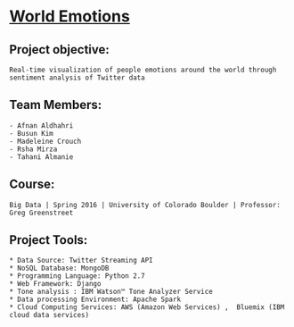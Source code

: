 # [World Emotions](http://emotion-map.us-west-2.elasticbeanstalk.com/index) 

## Project objective:
	Real-time visualization of people emotions around the world through sentiment analysis of Twitter data

## Team Members:
	- Afnan Aldhahri
	- Busun Kim
	- Madeleine Crouch
	- Rsha Mirza
	- Tahani Almanie

## Course:
	Big Data | Spring 2016 | University of Colorado Boulder | Professor: Greg Greenstreet


## Project Tools:
	* Data Source: Twitter Streaming API
	* NoSQL Database: MongoDB
	* Programming Language: Python 2.7
	* Web Framework: Django
	* Tone analysis : IBM Watson™ Tone Analyzer Service
	* Data processing Environment: Apache Spark
	* Cloud Computing Services: AWS (Amazon Web Services) ,  Bluemix (IBM cloud data services)
	

